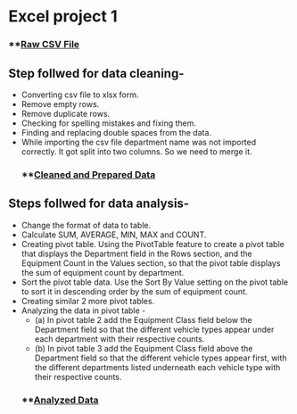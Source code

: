 # Excel project 1
  ### **[Raw CSV File](Montgomery_Fleet_Equipment_Inventory_FA_PART_1_Cleaned_data.xlsx)
## Step follwed for data cleaning-
- Converting csv file to xlsx form.
- Remove empty rows.
- Remove duplicate rows.
- Checking for spelling mistakes and fixing them.
- Finding and replacing double spaces from the data.
- While importing the csv file department name was not imported correctly. It got split into 
  two columns. So we need to merge it.
  ### **[Cleaned and Prepared Data](Montgomery_Fleet_Equipment_Inventory_FA_PART_1_Cleaned_data.xlsx)



## Steps follwed for data analysis-
- Change the format of data to table.
- Calculate SUM, AVERAGE, MIN, MAX and COUNT.
- Creating pivot table. Using the PivotTable feature to create a pivot table that displays the Department field in the 
   Rows section, and the Equipment Count in the Values section, so that the pivot table displays the sum of equipment 
  count by department.
- Sort the pivot table data. Use the Sort By Value setting on the pivot table to sort it in descending order by the sum 
  of equipment count.
- Creating similar 2 more pivot tables.
- Analyzing the data in pivot table -
   - (a) In pivot table 2 add the Equipment Class field below the Department field so that the different vehicle types 
      appear under each department with their respective counts.
   - (b) In pivot table 3 add the Equipment Class field above the Department field so that the different vehicle types 
      appear first, with the different departments listed underneath each vehicle type with their respective counts.
    ### **[Analyzed Data](Montgomery_Fleet_Equipment_Inventory_FA_PART_2_Analyzed_Data.XLSX)




